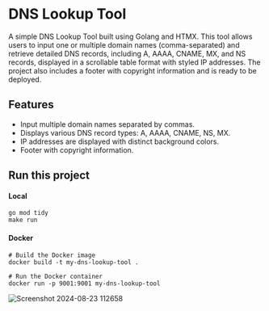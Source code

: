 # DNS Lookup Tool

A simple DNS Lookup Tool built using Golang and HTMX. This tool allows users to input one or multiple domain names (comma-separated) and retrieve detailed DNS records, including A, AAAA, CNAME, MX, and NS records, displayed in a scrollable table format with styled IP addresses. The project also includes a footer with copyright information and is ready to be deployed.

## Features

- Input multiple domain names separated by commas.
- Displays various DNS record types: A, AAAA, CNAME, NS, MX.
- IP addresses are displayed with distinct background colors.
- Footer with copyright information.

## Run this project
#### Local
```
go mod tidy
make run
```
#### Docker
```
# Build the Docker image
docker build -t my-dns-lookup-tool .

# Run the Docker container
docker run -p 9001:9001 my-dns-lookup-tool

```
![Screenshot 2024-08-23 112658](https://github.com/user-attachments/assets/519eb826-6d9a-4fad-8ad2-68c5d4b3b3af)




